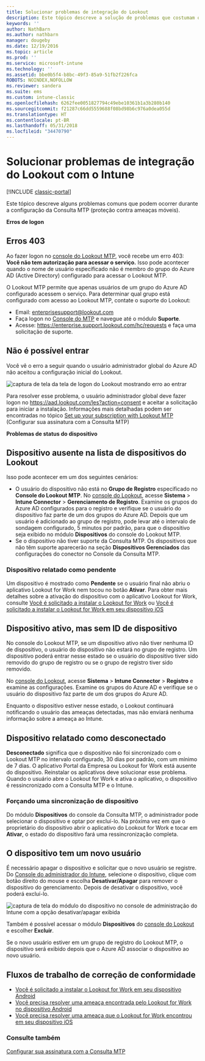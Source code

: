 ```yaml
---
title: Solucionar problemas de integração do Lookout
description: Este tópico descreve a solução de problemas que costumam ocorrer com a integração do Lookout
keywords: ''
author: NathBarn
ms.author: nathbarn
manager: dougeby
ms.date: 12/19/2016
ms.topic: article
ms.prod: ''
ms.service: microsoft-intune
ms.technology: ''
ms.assetid: bbe0b5f4-b8bc-49f3-85a9-51fb2f226fca
ROBOTS: NOINDEX,NOFOLLOW
ms.reviewer: sandera
ms.suite: ems
ms.custom: intune-classic
ms.openlocfilehash: 6262fee0051827794c49ebe10361b1a3b280b140
ms.sourcegitcommit: f21287c66dd5559688f08bd98b6c976a0dea055d
ms.translationtype: HT
ms.contentlocale: pt-BR
ms.lasthandoff: 05/31/2018
ms.locfileid: "34470790"
---
```

# <a name="troubleshoot-lookout-integration-with-intune"></a>Solucionar problemas de integração do Lookout com o Intune

[!INCLUDE [classic-portal](../includes/classic-portal.md)]

Este tópico descreve alguns problemas comuns que podem ocorrer durante a configuração da Consulta MTP (proteção contra ameaças móveis).

**Erros de logon**

## <a name="403-errors"></a>Erros 403
Ao fazer logon no [console do Lookout MTP](https://aad.lookout.com), você recebe um erro 403: **Você não tem autorização para acessar o serviço.** Isso pode acontecer quando o nome de usuário especificado não é membro do grupo do Azure AD (Active Directory) configurado para acessar o Lookout MTP.

O Lookout MTP permite que apenas usuários de um grupo do Azure AD configurado acessem o serviço. Para determinar qual grupo está configurado com acesso ao Lookout MTP, contate o suporte do Lookout:

* Email: enterprisesupport@lookout.com
* Faça logon no [Console do MTP](http://aad.lookout.com) e navegue até o módulo **Suporte**.
* Acesse: <https://enterprise.support.lookout.com/hc/requests> e faça uma solicitação de suporte.

## <a name="unable-to-sign-in"></a>Não é possível entrar
Você vê o erro a seguir quando o usuário administrador global do Azure AD não aceitou a configuração inicial do Lookout.

![captura de tela da tela de logon do Lookout mostrando erro ao entrar](../media/mtp/lookout-mtp-consent-not-accepted-error.png)

Para resolver esse problema, o usuário administrador global deve fazer logon no https://aad.lookout.com/les?action=consent e aceitar a solicitação para iniciar a instalação. Informações mais detalhadas podem ser encontradas no tópico [Set up your subscription with Lookout MTP](../deploy-use/setup-your-lookout-mtd-subscription.md) (Configurar sua assinatura com a Consulta MTP)

**Problemas de status do dispositivo**

## <a name="device-missing-from-lookout-device-list"></a>Dispositivo ausente na lista de dispositivos do Lookout

Isso pode acontecer em um dos seguintes cenários:
* O usuário do dispositivo não está no **Grupo de Registro** especificado no **Console do Lookout MTP**.  No [console do Lookout](http://aad.lookout.com), acesse **Sistema** > **Intune Connector** > **Gerenciamento de Registro**.  Examine os grupos do Azure AD configurados para o registro e verifique se o usuário do dispositivo faz parte de um dos grupos do Azure AD.  Depois que um usuário é adicionado ao grupo de registro, pode levar até o intervalo de sondagem configurado, 5 minutos por padrão, para que o dispositivo seja exibido no módulo **Dispositivos** do console do Lookout MTP.
* Se o dispositivo não tiver suporte da Consulta MTP.  Os dispositivos que não têm suporte aparecerão na seção **Dispositivos Gerenciados** das configurações do conector no Console da Consulta MTP.

### <a name="device-reported-as-pending"></a>Dispositivo relatado como **pendente**

Um dispositivo é mostrado como **Pendente** se o usuário final não abriu o aplicativo Lookout for Work nem tocou no botão **Ativar**. Para obter mais detalhes sobre a ativação do dispositivo com o aplicativo Lookout for Work, consulte [Você é solicitado a instalar o Lookout for Work](http://docs.microsoft.com/intune-user-help/you-are-prompted-to-install-lookout-for-work-android) ou [Você é solicitado a instalar o Lookout for Work em seu dispositivo iOS](https://docs.microsoft.com/intune-user-help/you-are-prompted-to-install-lookout-for-work-ios)

## <a name="device-whos-active-but-has-no-device-id"></a>Dispositivo ativo, mas sem ID de dispositivo
No console do Lookout MTP, se um dispositivo ativo não tiver nenhuma ID de dispositivo, o usuário do dispositivo não estará no grupo de registro. Um dispositivo poderá entrar nesse estado se o usuário do dispositivo tiver sido removido do grupo de registro ou se o grupo de registro tiver sido removido.

No [console do Lookout](http://aad.lookout.com), acesse **Sistema** > **Intune Connector** > **Registro** e examine as configurações.  Examine os grupos do Azure AD e verifique se o usuário do dispositivo faz parte de um dos grupos do Azure AD.

Enquanto o dispositivo estiver nesse estado, o Lookout continuará notificando o usuário das ameaças detectadas, mas não enviará nenhuma informação sobre a ameaça ao Intune.

## <a name="device-reported-as-disconnected"></a>Dispositivo relatado como **desconectado**

**Desconectado** significa que o dispositivo não foi sincronizado com o Lookout MTP no intervalo configurado, 30 dias por padrão, com um mínimo de 7 dias. O aplicativo Portal da Empresa ou Lookout for Work está ausente do dispositivo. Reinstalar os aplicativos deve solucionar esse problema. Quando o usuário abre o Lookout for Work e ativa o aplicativo, o dispositivo é ressincronizado com a Consulta MTP e o Intune.

### <a name="forcing-a-device-sync"></a>Forçando uma sincronização de dispositivo
Do módulo **Dispositivos** do console da Consulta MTP, o administrador pode selecionar o dispositivo e optar por excluí-lo.   Na próxima vez em que o proprietário do dispositivo abrir o aplicativo do Lookout for Work e tocar em **Ativar**, o estado do dispositivo fará uma ressincronização completa.

## <a name="device-has-a-new-user"></a>O dispositivo tem um novo usuário
É necessário apagar o dispositivo e solicitar que o novo usuário se registre.  Do [Console do administrador do Intune](https://manage.microsoft.com), selecione o dispositivo, clique com botão direito do mouse e escolha **Desativar/Apagar** para remover o dispositivo do gerenciamento. Depois de desativar o dispositivo, você poderá excluí-lo.

![captura de tela do módulo do dispositivo no console de administração do Intune com a opção desativar/apagar exibida](../media/mtp/mtp-retire-device-intune-console.png)

Também é possível acessar o módulo **Dispositivos** do [console do Lookout](http://aad.lookout.com) e escolher **Excluir**.

Se o novo usuário estiver em um grupo de registro do Lookout MTP, o dispositivo será exibido depois que o Azure AD associar o dispositivo ao novo usuário.

## <a name="compliance-remediation-workflows"></a>Fluxos de trabalho de correção de conformidade
- [Você é solicitado a instalar o Lookout for Work em seu dispositivo Android](http://docs.microsoft.com/intune-user-help/you-are-prompted-to-install-lookout-for-work-android)
- [Você precisa resolver uma ameaça encontrada pelo Lookout for Work no dispositivo Android](http://docs.microsoft.com/intune-user-help/you-need-to-resolve-a-threat-found-by-lookout-for-work-android)
- [Você precisa resolver uma ameaça que o Lookout for Work encontrou em seu dispositivo iOS](https://docs.microsoft.com/intune-user-help/you-need-to-resolve-a-threat-found-by-lookout-for-work-ios)


### <a name="see-also"></a>Consulte também
[Configurar sua assinatura com a Consulta MTP](/intune-classic/deploy-use/set-up-your-subscription-with-lookout-mtp)
